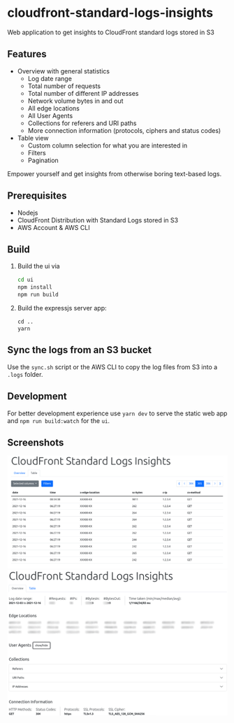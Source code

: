 # cloudfront-standard-logs-insights

Web application to get insights to CloudFront standard logs stored in S3

## Features

-   Overview with general statistics
    -   Log date range
    -   Total number of requests
    -   Total number of different IP addresses
    -   Network volume bytes in and out
    -   All edge locations
    -   All User Agents
    -   Collections for referers and URI paths
    -   More connection information (protocols, ciphers and status codes)
-   Table view
    -   Custom column selection for what you are interested in
    -   Filters
    -   Pagination

Empower yourself and get insights from otherwise boring text-based logs.

## Prerequisites

-   Nodejs
-   CloudFront Distribution with Standard Logs stored in S3
-   AWS Account & AWS CLI

## Build

1. Build the ui via
    ```bash
    cd ui
    npm install
    npm run build
    ```
2. Build the expressjs server app:
    ```
    cd ..
    yarn
    ```

## Sync the logs from an S3 bucket

Use the `sync.sh` script or the AWS CLI to copy the log files from S3 into a `.logs` folder.

## Development

For better development experience use `yarn dev` to serve the static web app and `npm run build:watch` for the `ui`.

## Screenshots

![screenshot 1](screenshots/screenshot_1.png)
![screenshot 2](screenshots/screenshot_2.png)
